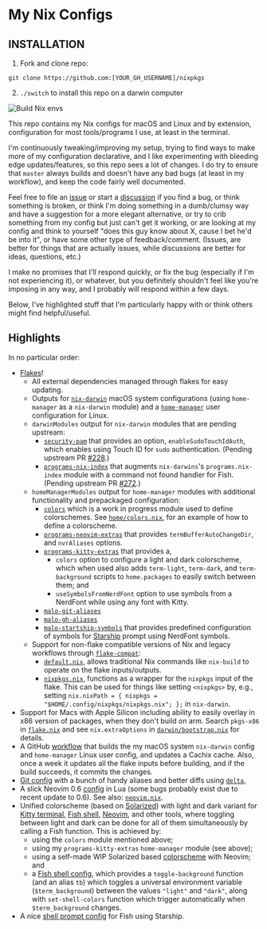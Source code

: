 # My Nix Configs

## INSTALLATION

1. Fork and clone repo:
```
git clone https://github.com:[YOUR_GH_USERNAME]/nixpkgs

```

2. `./switch` to install this repo on a darwin computer

![Build Nix envs](https://github.com/malob/nixpkgs/workflows/Build%20Nix%20envs/badge.svg)

This repo contains my Nix configs for macOS and Linux and by extension, configuration for most tools/programs I use, at least in the terminal.

I'm continuously tweaking/improving my setup, trying to find ways to make more of my configuration declarative, and I like experimenting with bleeding edge updates/features, so this repo sees a lot of changes. I do try to ensure that `master` always builds and doesn't have any bad bugs (at least in my workflow), and keep the code fairly well documented.

Feel free to file an [issue](https://github.com/malob/nixpkgs/issues) or start a [discussion](https://github.com/malob/nixpkgs/discussions) if you find a bug, or think something is broken, or think I'm doing something in a dumb/clumsy way and have a suggestion for a more elegant alternative, or try to crib something from my config but just can't get it working, or are looking at my config and think to yourself "does this guy know about X, cause I bet he'd be into it", or have some other type of feedback/comment. (Issues, are better for things that are actually issues, while discussions are better for ideas, questions, etc.)

I make no promises that I'll respond quickly, or fix the bug (especially if I'm not experiencing it), or whatever, but you definitely shouldn't feel like you're imposing in any way, and I probably will respond within a few days.

Below, I've highlighted stuff that I'm particularly happy with or think others might find helpful/useful.

## Highlights

In no particular order:

* [Flakes](./flake.nix)!
  * All external dependencies managed through flakes for easy updating.
  * Outputs for [`nix-darwin`](https://github.com/LnL7/nix-darwin) macOS system configurations (using `home-manager` as a `nix-darwin` module) and a [`home-manager`](https://github.com/nix-community/home-manager) user configuration for Linux.
  * `darwinModules` output for `nix-darwin` modules that are pending upstream:
    * [`security-pam`](./modules/darwin/security/pam.nix) that provides an option, `enableSudoTouchIdAuth`, which enables using Touch ID for `sudo` authentication. (Pending upstream PR [#228](https://github.com/LnL7/nix-darwin/pull/228).)
    * [`programs-nix-index`](./modules/darwin/programs/nix-index.nix) that augments `nix-darwins`'s `programs.nix-index` module with a command not found handler for Fish. (Pending upstream PR [#272](https://github.com/LnL7/nix-darwin/pull/272).)
  * `homeManagerModules` output for `home-manager` modules with additional functionality and prepackaged configuration:
    * [`colors`](./modules/home/colors) which is a work in progress module used to define colorschemes. See [`home/colors.nix`](./home/colors.nix), for an example of how to define a colorscheme.
    * [`programs-neovim-extras`](./modules/home/programs/neovim/extras.nix) that provides `termBufferAutoChangeDir`, and `nvrAliases` options.
    * [`programs-kitty-extras`](./modules/home/programs/kitty/extras.nix) that provides a,
      * `colors` option to configure a light and dark colorscheme, which when used also adds `term-light`, `term-dark`, and `term-background` scripts to `home.packages` to easily switch between them; and
      * `useSymbolsFromNerdFont` option to use symbols from a NerdFont while using any font with Kitty.
    * [`malo-git-aliases`](./home/git-aliases.nix)
    * [`malo-gh-aliases`](./home/gh-aliases.nix)
    * [`malo-startship-symbols`](./home/starship-symbols.nix) that provides predefined configuration of symbols for [Starship](https://starship.rs) prompt using NerdFont symbols.
  * Support for non-flake compatible versions of Nix and legacy workflows through [`flake-compat`](https://nixos.wiki/wiki/Flakes#Using_flakes_project_from_a_legacy_Nix):
    * [`default.nix`](./default.nix), allows traditional Nix commands like `nix-build` to operate on the flake inputs/outputs.
    * [`nixpkgs.nix`](./nixpkgs.nix), functions as a wrapper for the `nixpkgs` input of the flake. This can be used for things like setting `<nixpkgs>` by, e.g., setting `nix.nixPath = { nixpkgs = "$HOME/.config/nixpkgs/nixpkgs.nix"; };` in `nix-darwin`.
* Support for Macs with Apple Silicon including ability to easily overlay in x86 version of packages, when they don't build on arm. Search `pkgs-x86` in [`flake.nix`](./flake.nix) and see `nix.extraOptions` in [`darwin/bootstrap.nix`](./darwin/bootstrap.nix) for details.
* A GitHub [workflow](./.github/workflows/ci.yml) that builds the my macOS system `nix-darwin` config and `home-manager` Linux user config, and updates a Cachix cache. Also, once a week it updates all the flake inputs before building, and if the build succeeds, it commits the changes.
* [Git config](./home/git.nix) with a bunch of handy aliases and better diffs using [`delta`](https://github.com/dandavison/delta),
* A slick Neovim 0.6 [config](./configs/nvim) in Lua (some bugs probably exist due to recent update to 0.6). See also: [`neovim.nix`](./home/neovim.nix).
* Unified colorscheme (based on [Solarized](https://ethanschoonover.com/solarized/)) with light and dark variant for [Kitty terminal](https://sw.kovidgoyal.net/kitty), [Fish shell](https://fishshell.com), [Neovim](https://neovim.io), and other tools, where toggling between light and dark can be done for all of them simultaneously by calling a Fish function. This is achieved by:
  * using the `colors` module mentioned above;
  * using my `programs-kitty-extras` `home-manager` module (see above);
  * using a self-made WIP Solarized based [colorscheme](./configs/nvim/lua/malo/theme.lua) with Neovim; and
  * a [Fish shell config](./home/fish.nix), which provides a `toggle-background` function (and an alias `tb`) which toggles a universal environment variable (`$term_background`) between the values `"light"` and `"dark"`, along with `set-shell-colors` function which trigger automatically when `$term_background` changes.
* A nice [shell prompt config](./home/starship.nix) for Fish using Starship.
